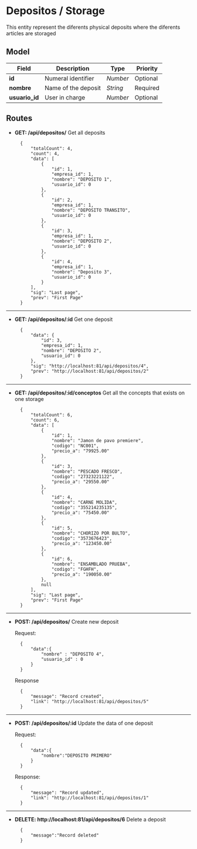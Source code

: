 # Depositos / Storage

This entity represent the diferents physical deposits where the diferents articles are storaged

## Model

| Field | Description | Type | Priority |
| ----- | ----------- | ---- | -------- |
| **id** | Numeral identifier | *Number* | Optional |
| **nombre** | Name of the deposit | *String* | Required |
| **usuario_id** | User in charge | *Number* | Optional |

## Routes

- **GET: /api/depositos/** Get all deposits

        {
            "totalCount": 4,
            "count": 4,
            "data": [
                {
                    "id": 1,
                    "empresa_id": 1,
                    "nombre": "DEPOSITO 1",
                    "usuario_id": 0
                },
                {
                    "id": 2,
                    "empresa_id": 1,
                    "nombre": "DEPOSITO TRANSITO",
                    "usuario_id": 0
                },
                {
                    "id": 3,
                    "empresa_id": 1,
                    "nombre": "DEPOSITO 2",
                    "usuario_id": 0
                },
                {
                    "id": 4,
                    "empresa_id": 1,
                    "nombre": "Deposito 3",
                    "usuario_id": 0
                }
            ],
            "sig": "Last page",
            "prev": "First Page"
        }
---

- **GET: /api/depositos/:id** Get one deposit

        {
            "data": {
                "id": 3,
                "empresa_id": 1,
                "nombre": "DEPOSITO 2",
                "usuario_id": 0
            },
            "sig": "http://localhost:81/api/depositos/4",
            "prev": "http://localhost:81/api/depositos/2"
        }
---
- **GET: /api/depositos/:id/conceptos** Get all the concepts that exists on one storage

        {
            "totalCount": 6,
            "count": 6,
            "data": [
                {
                    "id": 1,
                    "nombre": "Jamon de pavo premiere",
                    "codigo": "NC001",
                    "precio_a": "79925.00"
                },
                {
                    "id": 3,
                    "nombre": "PESCADO FRESCO",
                    "codigo": "27323221122",
                    "precio_a": "29550.00"
                },
                {
                    "id": 4,
                    "nombre": "CARNE MOLIDA",
                    "codigo": "355214235135",
                    "precio_a": "75450.00"
                },
                {
                    "id": 5,
                    "nombre": "CHORIZO POR BULTO",
                    "codigo": "3573676423",
                    "precio_a": "123450.00"
                },
                {
                    "id": 6,
                    "nombre": "ENSAMBLADO PRUEBA",
                    "codigo": "FGHFH",
                    "precio_a": "190050.00"
                },
                null
            ],
            "sig": "Last page",
            "prev": "First Page"
        }
---

- **POST: /api/depositos/** Create new deposit

    Request:

        {
            "data":{
                "nombre" : "DEPOSITO 4",
                "usuario_id" : 0
            }
        }

    Response

        {
            "message": "Record created",
            "link": "http://localhost:81/api/depositos/5"
        }

---

- **POST: /api/depositos/:id** Update the data of one deposit

    Request:

        {
            "data":{
                "nombre":"DEPOSITO PRIMERO"
            }
        }
    
    Response:

        {
            "message": "Record updated",
            "link": "http://localhost:81/api/depositos/1"
        }

---
- **DELETE: http://localhost:81/api/depositos/6** Delete a deposit

        {
            "message":"Record deleted"
        }